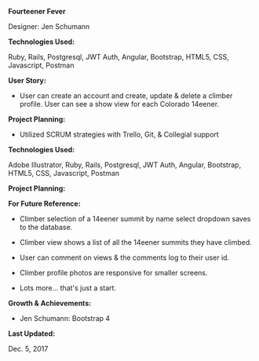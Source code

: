 **Fourteener Fever**

Designer: Jen Schumann

**Technologies Used:**

Ruby, Rails, Postgresql, JWT Auth, Angular, Bootstrap, HTML5, CSS, Javascript, Postman

**User Story:**

- User can create an account and create, update & delete a climber profile.  User can see a show view for each Colorado 14eener.

**Project Planning:**

- Utilized SCRUM strategies with Trello, Git, & Collegial support

**Technologies Used:**

Adobe Illustrator, Ruby, Rails, Postgresql, JWT Auth, Angular, Bootstrap, HTML5, CSS, Javascript, Postman

**Project Planning:**

**For Future Reference:**

- Climber selection of a 14eener summit by name select dropdown saves to the database.

- Climber view shows a list of all the 14eener summits they have climbed.

- User can comment on views & the comments log to their user id.

- Climber profile photos are responsive for smaller screens.

- Lots more... that's just a start.

**Growth & Achievements:**

- Jen Schumann: Bootstrap 4


**Last Updated:**

Dec. 5, 2017
